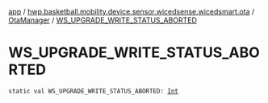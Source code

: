 [app](../../index.md) / [hwp.basketball.mobility.device.sensor.wicedsense.wicedsmart.ota](../index.md) / [OtaManager](index.md) / [WS_UPGRADE_WRITE_STATUS_ABORTED](.)

# WS_UPGRADE_WRITE_STATUS_ABORTED

`static val WS_UPGRADE_WRITE_STATUS_ABORTED: `[`Int`](https://kotlinlang.org/api/latest/jvm/stdlib/kotlin/-int/index.html)